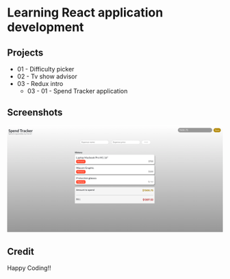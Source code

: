 # Learning React application development

## Projects

- 01 - Difficulty picker
- 02 - Tv show advisor
- 03 - Redux intro
  - 03 - 01 - Spend Tracker application

## Screenshots

![Spend Tracker](screenshots/stracker.png)

## Credit

Happy Coding!!
